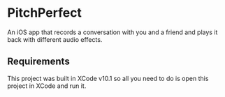 # PitchPerfect
An iOS app that records a conversation with you and a friend and plays it back with different audio effects.
## Requirements
This project was built in XCode v10.1 so all you need to do is open this project in XCode and run it.

